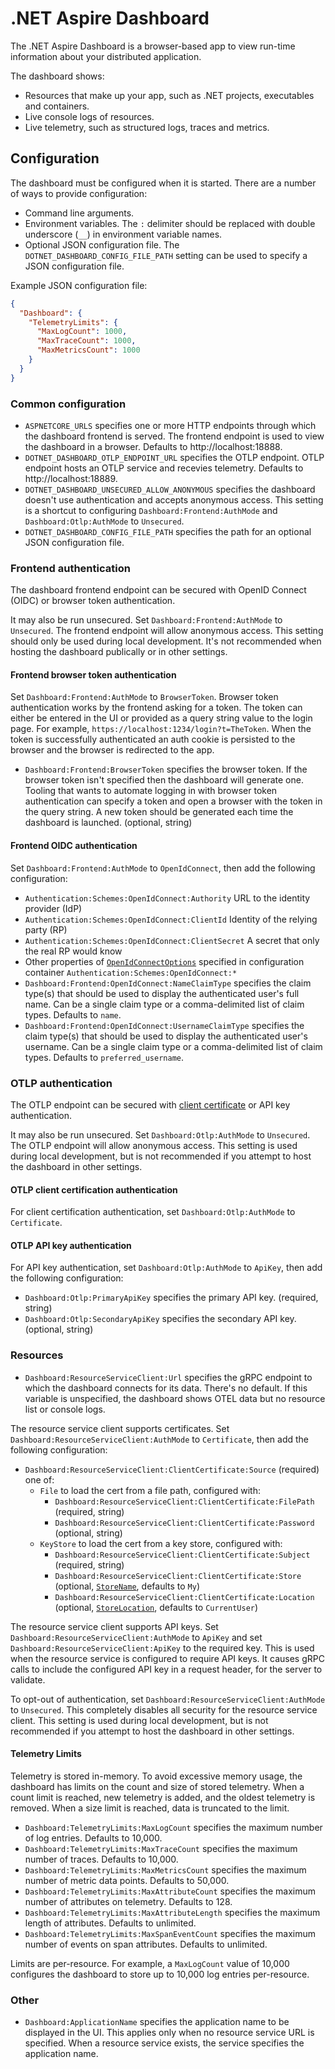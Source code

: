 # .NET Aspire Dashboard

The .NET Aspire Dashboard is a browser-based app to view run-time information about your distributed application.

The dashboard shows:

- Resources that make up your app, such as .NET projects, executables and containers.
- Live console logs of resources.
- Live telemetry, such as structured logs, traces and metrics.

## Configuration

The dashboard must be configured when it is started. There are a number of ways to provide configuration:

- Command line arguments.
- Environment variables. The `:` delimiter should be replaced with double underscore (`__`) in environment variable names.
- Optional JSON configuration file. The `DOTNET_DASHBOARD_CONFIG_FILE_PATH` setting can be used to specify a JSON configuration file.

Example JSON configuration file:

```json
{
  "Dashboard": {
    "TelemetryLimits": {
      "MaxLogCount": 1000,
      "MaxTraceCount": 1000,
      "MaxMetricsCount": 1000
    }
  }
}
```

### Common configuration

- `ASPNETCORE_URLS` specifies one or more HTTP endpoints through which the dashboard frontend is served. The frontend endpoint is used to view the dashboard in a browser. Defaults to http://localhost:18888.
- `DOTNET_DASHBOARD_OTLP_ENDPOINT_URL` specifies the OTLP endpoint. OTLP endpoint hosts an OTLP service and recevies telemetry. Defaults to http://localhost:18889.
- `DOTNET_DASHBOARD_UNSECURED_ALLOW_ANONYMOUS` specifies the dashboard doesn't use authentication and accepts anonymous access. This setting is a shortcut to configuring `Dashboard:Frontend:AuthMode` and `Dashboard:Otlp:AuthMode` to `Unsecured`.
- `DOTNET_DASHBOARD_CONFIG_FILE_PATH` specifies the path for an optional JSON configuration file.

### Frontend authentication

The dashboard frontend endpoint can be secured with OpenID Connect (OIDC) or browser token authentication.

It may also be run unsecured. Set `Dashboard:Frontend:AuthMode` to `Unsecured`. The frontend endpoint will allow anonymous access. This setting should only be used during local development. It's not recommended when hosting the dashboard publically or in other settings.

#### Frontend browser token authentication

Set `Dashboard:Frontend:AuthMode` to `BrowserToken`. Browser token authentication works by the frontend asking for a token. The token can either be entered in the UI or provided as a query string value to the login page. For example, `https://localhost:1234/login?t=TheToken`. When the token is successfully authenticated an auth cookie is persisted to the browser and the browser is redirected to the app.

- `Dashboard:Frontend:BrowserToken` specifies the browser token. If the browser token isn't specified then the dashboard will generate one. Tooling that wants to automate logging in with browser token authentication can specify a token and open a browser with the token in the query string. A new token should be generated each time the dashboard is launched. (optional, string)

#### Frontend OIDC authentication

Set `Dashboard:Frontend:AuthMode` to `OpenIdConnect`, then add the following configuration:

- `Authentication:Schemes:OpenIdConnect:Authority` URL to the identity provider (IdP)
- `Authentication:Schemes:OpenIdConnect:ClientId` Identity of the relying party (RP)
- `Authentication:Schemes:OpenIdConnect:ClientSecret` A secret that only the real RP would know
- Other properties of [`OpenIdConnectOptions`](https://learn.microsoft.com/dotnet/api/microsoft.aspnetcore.builder.openidconnectoptions) specified in configuration container `Authentication:Schemes:OpenIdConnect:*`
- `Dashboard:Frontend:OpenIdConnect:NameClaimType` specifies the claim type(s) that should be used to display the authenticated user's full name. Can be a single claim type or a comma-delimited list of claim types. Defaults to `name`.
- `Dashboard:Frontend:OpenIdConnect:UsernameClaimType` specifies the claim type(s) that should be used to display the authenticated user's username. Can be a single claim type or a comma-delimited list of claim types. Defaults to `preferred_username`.

### OTLP authentication

The OTLP endpoint can be secured with [client certificate](https://learn.microsoft.com/aspnet/core/security/authentication/certauth) or API key authentication.

It may also be run unsecured. Set `Dashboard:Otlp:AuthMode` to `Unsecured`. The OTLP endpoint will allow anonymous access. This setting is used during local development, but is not recommended if you attempt to host the dashboard in other settings.

#### OTLP client certification authentication

For client certification authentication, set `Dashboard:Otlp:AuthMode` to `Certificate`.

#### OTLP API key authentication

For API key authentication, set `Dashboard:Otlp:AuthMode` to `ApiKey`, then add the following configuration:

- `Dashboard:Otlp:PrimaryApiKey` specifies the primary API key. (required, string)
- `Dashboard:Otlp:SecondaryApiKey` specifies the secondary API key. (optional, string)

### Resources

- `Dashboard:ResourceServiceClient:Url` specifies the gRPC endpoint to which the dashboard connects for its data. There's no default. If this variable is unspecified, the dashboard shows OTEL data but no resource list or console logs.

The resource service client supports certificates. Set `Dashboard:ResourceServiceClient:AuthMode` to `Certificate`, then add the following configuration:

- `Dashboard:ResourceServiceClient:ClientCertificate:Source` (required) one of:
  - `File` to load the cert from a file path, configured with:
    - `Dashboard:ResourceServiceClient:ClientCertificate:FilePath` (required, string)
    - `Dashboard:ResourceServiceClient:ClientCertificate:Password` (optional, string)
  - `KeyStore` to load the cert from a key store, configured with:
    - `Dashboard:ResourceServiceClient:ClientCertificate:Subject` (required, string)
    - `Dashboard:ResourceServiceClient:ClientCertificate:Store` (optional, [`StoreName`](https://learn.microsoft.com/dotnet/api/system.security.cryptography.x509certificates.storename), defaults to `My`)
    - `Dashboard:ResourceServiceClient:ClientCertificate:Location` (optional, [`StoreLocation`](https://learn.microsoft.com/dotnet/api/system.security.cryptography.x509certificates.storelocation), defaults to `CurrentUser`)

The resource service client supports API keys. Set `Dashboard:ResourceServiceClient:AuthMode` to `ApiKey` and set `Dashboard:ResourceServiceClient:ApiKey` to the required key. This is used when the resource service is configured to require API keys. It causes gRPC calls to include the configured API key in a request header, for the server to validate.

To opt-out of authentication, set `Dashboard:ResourceServiceClient:AuthMode` to `Unsecured`. This completely disables all security for the resource service client. This setting is used during local development, but is not recommended if you attempt to host the dashboard in other settings.

#### Telemetry Limits

Telemetry is stored in-memory. To avoid excessive memory usage, the dashboard has limits on the count and size of stored telemetry. When a count limit is reached, new telemetry is added, and the oldest telemetry is removed. When a size limit is reached, data is truncated to the limit.

- `Dashboard:TelemetryLimits:MaxLogCount` specifies the maximum number of log entries. Defaults to 10,000.
- `Dashboard:TelemetryLimits:MaxTraceCount` specifies the maximum number of traces. Defaults to 10,000.
- `Dashboard:TelemetryLimits:MaxMetricsCount` specifies the maximum number of metric data points. Defaults to 50,000.
- `Dashboard:TelemetryLimits:MaxAttributeCount` specifies the maximum number of attributes on telemetry. Defaults to 128.
- `Dashboard:TelemetryLimits:MaxAttributeLength` specifies the maximum length of attributes. Defaults to unlimited.
- `Dashboard:TelemetryLimits:MaxSpanEventCount` specifies the maximum number of events on span attributes. Defaults to unlimited.

Limits are per-resource. For example, a `MaxLogCount` value of 10,000 configures the dashboard to store up to 10,000 log entries per-resource.

### Other

- `Dashboard:ApplicationName` specifies the application name to be displayed in the UI. This applies only when no resource service URL is specified. When a resource service exists, the service specifies the application name.
